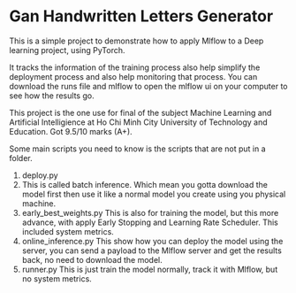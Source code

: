 # Gan Handwritten Letters Generator
This is a simple project to demonstrate how to apply Mlflow to a Deep learning project, using PyTorch.

It tracks the information of the training process also help simplify the deployment process and also help monitoring that process.
You can download the runs file and mlflow to open the mlflow ui on your computer to see how the results go.

This project is the one use for final of the subject Machine Learning and Artificial Intelligience at Ho Chi Minh City University of Technology and Education. Got 9.5/10 marks (A+).

Some main scripts you need to know is the scripts that are not put in a folder.
1. deploy.py
2. This is called batch inference. Which mean you gotta download the model first then use it like a normal model you create using you physical machine.
3. early_best_weights.py
   This is also for training the model, but this more advance, with apply Early Stopping and Learning Rate Scheduler.
   This included system metrics.
4. online_inference.py
   This show how you can deploy the model using the server, you can send a payload to the Mlflow server and get the results back, no need to download the model.
5. runner.py
   This is just train the model normally, track it with Mlflow, but no system metrics.
